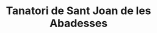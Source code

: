 ---
title: "Tanatori de Sant Joan de les Abadesses"
url: /sant-joan-de-les-abadesses/tanatori-de-sant-joan-de-les-abadesses/
shop: directores de funerarias
---